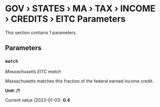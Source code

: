 # GOV › STATES › MA › TAX › INCOME › CREDITS › EITC Parameters

This section contains 1 parameters.

## Parameters

### `match`
*Massachusetts EITC match*

Massachusetts matches this fraction of the federal earned income credit.

**Unit: /1**

Current value (2023-01-01): **0.4**

